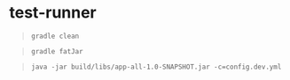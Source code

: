 # test-runner

> `gradle clean`

> `gradle fatJar`

> `java -jar build/libs/app-all-1.0-SNAPSHOT.jar -c=config.dev.yml`
